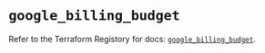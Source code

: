 # `google_billing_budget`

Refer to the Terraform Registory for docs: [`google_billing_budget`](https://registry.terraform.io/providers/hashicorp/google-beta/4.76.0/docs/resources/google_billing_budget).
